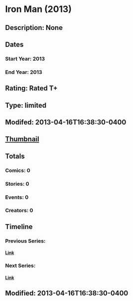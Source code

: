 # Iron Man (2013)
## Description: None
## Dates
### Start Year: 2013
### End Year: 2013
## Rating: Rated T+
## Type: limited
## Modifed: 2013-04-16T16:38:30-0400
## [Thumbnail](http://i.annihil.us/u/prod/marvel/i/mg/b/40/image_not_available.jpg)
## Totals
### Comics: 0
### Stories: 0
### Events: 0
### Creators: 0
## Timeline
### Previous Series: 
#### [Link]()
### Next Series: 
#### [Link]()
## Modified: 2013-04-16T16:38:30-0400